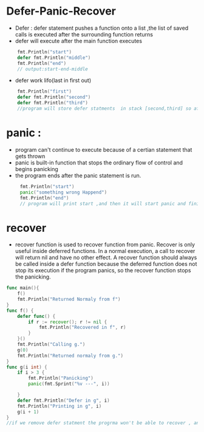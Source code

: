 # Defer-Panic-Recover

- Defer : defer statement pushes a function onto a list ,the list of saved calls is executed after the surrounding function returns
- defer will execute after the main function  executes

```go
    fmt.Println("start")
	defer fmt.Println("middle")
	fmt.Println("end")
    // output:start-end-middle
``` 
- defer work lifo(last in first out)
```go
    fmt.Println("first")
	defer fmt.Println("second")
	defer fmt.Println("third")
    //program will store defer statments  in stack [second,third] so after print first ,third will print and then second
```


# panic :
- program can't continue to execute because of a certian statement that gets thrown
- panic is built-in function that stops the ordinary flow of control and begins panicking
- the program ends after the panic statement is run.

```go
     fmt.Println("start")
	 panic("something wrong Happend")
	 fmt.Println("end")
     // program will print start ,and then it will start panic and finish program,end statemnt will not execute
```

# recover
- recover function is used to recover function from panic. Recover is only useful inside deferred functions. In a normal execution, a call to recover will return nil and have no other effect. A recover function should always be called inside a defer function because the deferred function does not stop its execution if the program panics, so the recover function stops the panicking.
```go
func main(){
    f()
	fmt.Println("Returned Normaly from f")
}
func f() {
	defer func() {
		if r := recover(); r != nil {
			fmt.Println("Recovered in f", r)
		}
	}()
	fmt.Println("Calling g.")
	g(0)
	fmt.Println("Returned normaly from g.")
}
func g(i int) {
	if i > 3 {
		fmt.Println("Panicking")
		panic(fmt.Sprint("%v ---", i))

	}
	defer fmt.Println("Defer in g", i)
	fmt.Println("Printing in g", i)
	g(i + 1)
}
//if we remove defer statment the progrma won't be able to recover , and reaches the top of the goroutine’s call stack, terminating the program
```